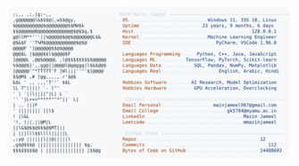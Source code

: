 <picture>
  <source srcset="https://raw.githubusercontent.com/mmazinjameel/mmazinjameel/main/dark_mode.svg?v=1754914946" media="(prefers-color-scheme: dark)">
  <img src="https://raw.githubusercontent.com/mmazinjameel/mmazinjameel/main/light_mode.svg?v=1754914946">
</picture>
